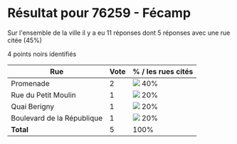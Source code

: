 # Résultat pour 76259 - Fécamp

Sur l'ensemble de la ville il y a eu 11 réponses dont 5 réponses avec une rue citée (45%)

4 points noirs identifiés

| Rue | Vote | % / les rues cités|
|-----|------|-------------------|
| Promenade | 2 | <img src="../../img/bar_40.gif" />&nbsp;40%|
| Rue du Petit Moulin | 1 | <img src="../../img/bar_20.gif" />&nbsp;20%|
| Quai Berigny | 1 | <img src="../../img/bar_20.gif" />&nbsp;20%|
| Boulevard de la République | 1 | <img src="../../img/bar_20.gif" />&nbsp;20%|
| **Total** | 5 | 100%|

